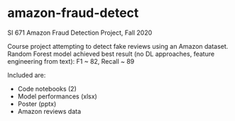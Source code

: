 # amazon-fraud-detect
SI 671 Amazon Fraud Detection Project, Fall 2020

Course project attempting to detect fake reviews using an Amazon dataset. 
Random Forest model achieved best result (no DL approaches, feature engineering from text): F1 ~ 82, Recall ~ 89 

Included are:
- Code notebooks (2)
- Model performances (xlsx)
- Poster (pptx)
- Amazon reviews data
